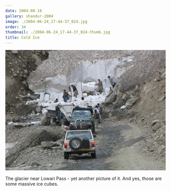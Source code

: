 ```yaml
---
date: 2004-08-18
gallery: shandur-2004
image: ./2004-06-24_17-44-37_024.jpg
order: 34
thumbnail: ./2004-06-24_17-44-37_024-thumb.jpg
title: Cold Ice
---
```


![Cold Ice](./2004-06-24_17-44-37_024.jpg)

The glacier near Lowari Pass - yet another picture of it. And yes, those are some massive ice cubes.